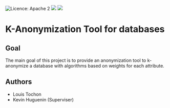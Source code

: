 ![Licence: Apache 2](https://img.shields.io/badge/license-Apache%202-blue) ![](https://img.shields.io/github/directory-file-count/Ltochon/k-ano_Tool) ![](https://img.shields.io/github/last-commit/Ltochon/k-ano_Tool)
# K-Anonymization Tool for databases

## Goal
The main goal of this project is to provide an anonymization tool to k-anonymize a database with algorithms based on weights for each attribute.

## Authors
- Louis Tochon
- Kevin Huguenin (Superviser)
